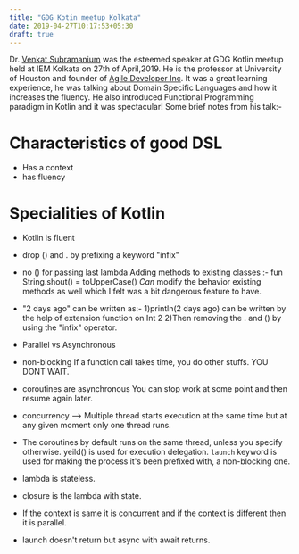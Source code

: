 ```yaml
---
title: "GDG Kotin meetup Kolkata"
date: 2019-04-27T10:17:53+05:30
draft: true
---
```

 Dr. [Venkat Subramanium](https://twitter.com/venkat_s) was the esteemed speaker at GDG Kotlin meetup held at IEM Kolkata on 27th of April,2019. He is the professor at University of Houston and founder of [Agile Developer Inc](https://www.agiledeveloper.com/). It was a great learning experience, he was talking about Domain Specific Languages and how it increases the fluency. He also introduced Functional Programming paradigm in Kotlin and it was spectacular! Some brief notes from his talk:-

# Characteristics of good DSL
* Has a context
* has fluency

# Specialities of Kotlin
* Kotlin is fluent
* drop () and . by prefixing a keyword "infix"
* no () for passing last lambda
 Adding methods to existing classes :-
	fun String.shout() = toUpperCase()
 *Can* modify the behavior existing methods as well which I felt was a bit dangerous feature to have. 
* "2 days ago" can be written as:-
 1)println(2 days ago) can be written by the help of extension function on Int 2
 2)Then removing the . and () by using the "infix" operator.

* Parallel vs Asynchronous
* non-blocking
	If a function call takes time, you do other stuffs.	
	YOU DONT WAIT.
* coroutines are asynchronous
	You can stop work at some point and then resume again later.
* concurrency --> Multiple thread starts execution at the same time but at any given moment only one thread runs.
* The coroutines by default runs on the same thread, unless you specify otherwise. 
	yeild() is used for execution delegation.
	`launch` keyword is used for making the process it's been prefixed with, a non-blocking one.
* lambda is stateless.
* closure is the lambda with state.
* If the context is same it is concurrent and if the context is different then it is parallel.
* launch doesn't return but async with await returns.
